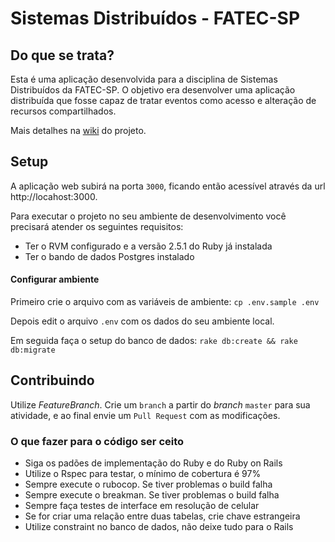 # Sistemas Distribuídos - FATEC-SP

## Do que se trata?
Esta é uma aplicação desenvolvida para a disciplina de Sistemas Distribuídos da FATEC-SP. O objetivo era desenvolver uma aplicação distribuída que fosse capaz de tratar eventos como acesso e alteração de recursos compartilhados.

Mais detalhes na [wiki](https://github.com/wbigal/fatec-campo-minado/wiki) do projeto.

## Setup

A aplicação web subirá na porta `3000`, ficando então acessível através da url http://locahost:3000.

Para executar o projeto no seu ambiente de desenvolvimento você precisará atender os seguintes requisitos:

* Ter o RVM configurado e a versão 2.5.1 do Ruby já instalada
* Ter o bando de dados Postgres instalado

#### Configurar ambiente

Primeiro crie o arquivo com as variáveis de ambiente: `cp .env.sample .env`

Depois edit o arquivo `.env` com os dados do seu ambiente local.

Em seguida faça o setup do banco de dados: `rake db:create && rake db:migrate`

## Contribuindo

Utilize *FeatureBranch*. Crie um `branch` a partir do *branch* `master` para sua atividade, e ao final envie um `Pull Request` com as modificações.

### O que fazer para o código ser ceito

* Siga os padões de implementação do Ruby e do Ruby on Rails
* Utilize o Rspec para testar, o mínimo de cobertura é 97%
* Sempre execute o rubocop. Se tiver problemas o build falha
* Sempre execute o breakman. Se tiver problemas o build falha
* Sempre faça testes de interface em resolução de celular
* Se for criar uma relação entre duas tabelas, crie chave estrangeira
* Utilize constraint no banco de dados, não deixe tudo para o Rails
